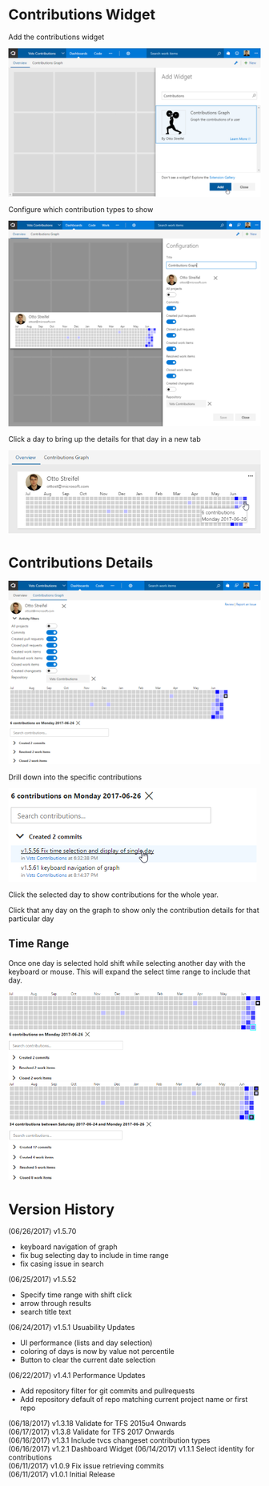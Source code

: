 # Contributions Widget
Add the contributions widget

![add widget](img/chooseWidget.png)

Configure which contribution types to show

![configure widget](img/configureWidget.png)

Click a day to bring up the details for that day in a new tab

![click widget](img/clickWidget.png)


# Contributions Details

![contribution graph](img/contributionGraph.png)

Drill down into the specific contributions  

![specific contributions](img/timeWindow.png)  

Click the selected day to show contributions for the whole year.

Click that any day on the graph to show only the contribution details for that particular day

## Time Range

Once one day is selected hold shift while selecting another day with the keyboard or mouse. This will expand the select time range to include that day.

![hover over new time range](img/hoverTimeRange.png)  
![3 day time range selected](img/timeRange.png)  

# Version History
(06/26/2017) v1.5.70
- keyboard navigation of graph
- fix bug selecting day to include in time range
- fix casing issue in search
  
(06/25/2017) v1.5.52 
- Specify time range with shift click
- arrow through results
- search title text  

(06/24/2017) v1.5.1 Usuability Updates
- UI performance (lists and day selection)
- coloring of days is now by value not percentile
- Button to clear the current date selection

(06/22/2017) v1.4.1 Performance Updates  
- Add repository filter for git commits and pullrequests  
- Add repository default of repo matching current project name or first repo  

(06/18/2017) v1.3.18 Validate for TFS 2015u4 Onwards  
(06/17/2017) v1.3.8 Validate for TFS 2017 Onwards  
(06/16/2017) v1.3.1 Include tvcs changeset contribution types    
(06/16/2017) v1.2.1 Dashboard Widget
(06/14/2017) v1.1.1 Select identity for contributions  
(06/11/2017) v1.0.9 Fix issue retrieving commits  
(06/11/2017) v1.0.1 Initial Release
